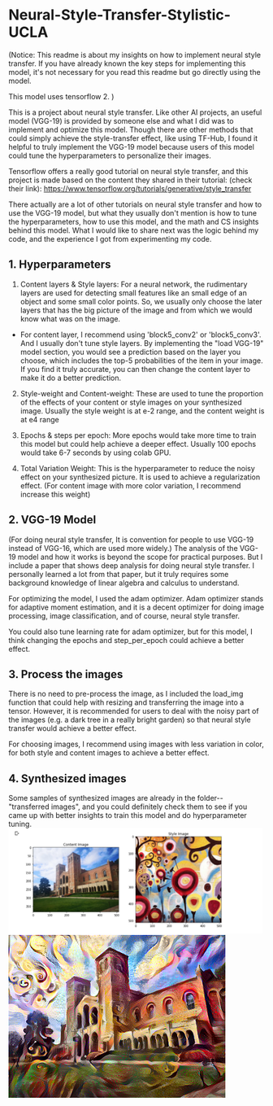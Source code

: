 # Neural-Style-Transfer-Stylistic-UCLA

(Notice: This readme is about my insights on how to implement neural style transfer. If you have already known the key steps for implementing this model, it's not necessary for you read this readme but go directly using the model.

This model uses tensorflow 2.
)

This is a project about neural style transfer. Like other AI projects, an useful model (VGG-19) is provided by someone else and what I did was to implement and optimize this model. Though there are other methods that could simply achieve the style-transfer effect, like using TF-Hub, I found it helpful to truly implement the VGG-19 model because users of this model could tune the hyperparameters to personalize their images.

Tensorflow offers a really good tutorial on neural style transfer, and this project is made based on the content they shared in their tutorial:
(check their link): https://www.tensorflow.org/tutorials/generative/style_transfer

There actually are a lot of other tutorials on neural style transfer and how to use the VGG-19 model, but what they usually don't mention is how to tune the hyperparameters, how to use this model, and the math and CS insights behind this model. What I would like to share next was the logic behind my code, and the experience I got from experimenting my code.

## 1. Hyperparameters
1) Content layers & Style layers:
For a neural network, the rudimentary layers are used for detecting small features like an small edge of an object and some small color points. So, we usually only choose the later layers that has the big picture of the image and from which we would know what was on the image. 

- For content layer, I recommend using 'block5_conv2' or 'block5_conv3'. And I usually don't tune style layers. By implementing the   "load VGG-19" model section, you would see a prediction based on the layer you choose, which includes the top-5 probabilities of the item in your image. If you find it truly accurate, you can then change the content layer to make it do a better prediction.

2) Style-weight and Content-weight:
These are used to tune the proportion of the effects of your content or style images on your synthesized image. Usually the style weight is at e-2 range, and the content weight is at e4 range

3) Epochs & steps per epoch:
More epochs would take more time to train this model but could help achieve a deeper effect. Usually 100 epochs would take 6-7 seconds by using colab GPU.

4) Total Variation Weight:
This is the hyperparameter to reduce the noisy effect on your synthesized picture. It is used to achieve a regularization effect. (For content image with more color variation, I recommend increase this weight)

## 2. VGG-19 Model
(For doing neural style transfer, It is convention for people to use VGG-19 instead of VGG-16, which are used more widely.)
The analysis of the VGG-19 model and how it works is beyond the scope for practical purposes. But I include a paper that shows deep analysis for doing neural style transfer. I personally learned a lot from that paper, but it truly requires some background knowledge of linear algebra and calculus to understand. 

For optimizing the model, I used the adam optimizer. Adam optimizer stands for adaptive moment estimation, and it is a decent optimizer for doing image processing, image classification, and of course, neural style transfer.

You could also tune learning rate for adam optimizer, but for this model, I think changing the epochs and step_per_epoch could achieve a better effect.

## 3. Process the images
There is no need to pre-process the image, as I included the load_img function that could help with resizing and transferring the image into a tensor. However, it is recommended for users to deal with the noisy part of the images (e.g. a dark tree in a really bright garden) so that neural style transfer would achieve a better effect.

For choosing images, I recommend using images with less variation in color, for both style and content images to achieve a better effect. 

## 4. Synthesized images
Some samples of synthesized images are already in the folder-- "transferred images", and you could definitely check them to see if you came up with better insights to train this model and do hyperparameter tuning.
<img src = "Neural_Style_Transfer/Readme img.png" width = "500">
<img src = "Neural_Style_Transfer/Colored Royce.png" height = "320">
